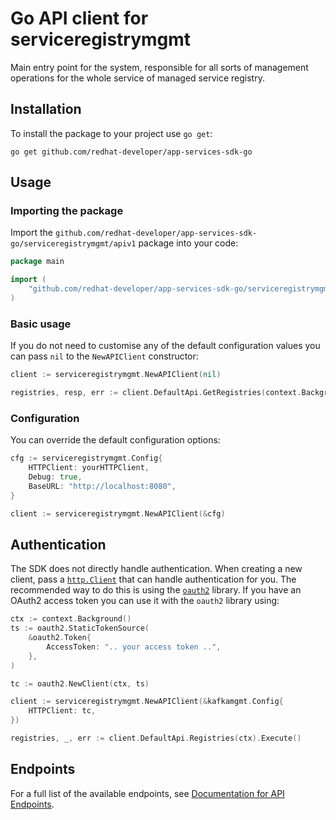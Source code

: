 # Go API client for serviceregistrymgmt

Main entry point for the system, responsible for all sorts of management operations for the whole service of managed service registry.

## Installation

To install the package to your project use `go get`:

```shell
go get github.com/redhat-developer/app-services-sdk-go
```

## Usage

### Importing the package

Import the `github.com/redhat-developer/app-services-sdk-go/serviceregistrymgmt/apiv1` package into your code:

```go
package main

import (
    "github.com/redhat-developer/app-services-sdk-go/serviceregistrymgmt/apiv1"
)
```

### Basic usage

If you do not need to customise any of the default configuration values you can pass `nil` to the `NewAPIClient` constructor:

```go
client := serviceregistrymgmt.NewAPIClient(nil)

registries, resp, err := client.DefaultApi.GetRegistries(context.Background()).Execute()
```

### Configuration

You can override the default configuration options:

```go
cfg := serviceregistrymgmt.Config{
    HTTPClient: yourHTTPClient,
    Debug: true,
    BaseURL: "http://localhost:8080",
}

client := serviceregistrymgmt.NewAPIClient(&cfg)
```

## Authentication

The SDK does not directly handle authentication. When creating a new client, pass a [`http.Client`](https://golang.org/pkg/net/http/#Client) that can handle authentication for you. The recommended way to do this is using the [`oauth2`](https://pkg.go.dev/golang.org/x/oauth2) library. If you have an OAuth2 access token you can use it with the `oauth2` library using:

```go
ctx := context.Background()
ts := oauth2.StaticTokenSource(
    &oauth2.Token{
        AccessToken: ".. your access token ..",
    },
)

tc := oauth2.NewClient(ctx, ts)

client := serviceregistrymgmt.NewAPIClient(&kafkamgmt.Config{
    HTTPClient: tc,
})

registries, _, err := client.DefaultApi.Registries(ctx).Execute()
```

## Endpoints

For a full list of the available endpoints, see [Documentation for API Endpoints](./client/README.md#documentation-for-api-endpoints).